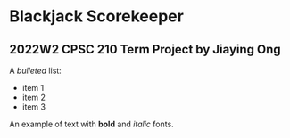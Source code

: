 # Blackjack Scorekeeper

## 2022W2 CPSC 210 Term Project by Jiaying Ong

A *bulleted* list:
- item 1
- item 2
- item 3

An example of text with **bold** and *italic* fonts.  
